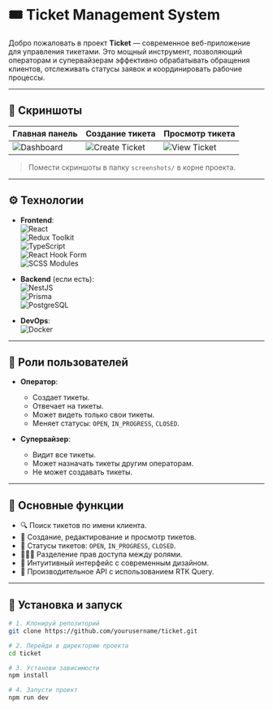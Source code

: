 # 🎟️ Ticket Management System

Добро пожаловать в проект **Ticket** — современное веб-приложение для управления тикетами. Это мощный инструмент, позволяющий операторам и супервайзерам эффективно обрабатывать обращения клиентов, отслеживать статусы заявок и координировать рабочие процессы.

---

## 📸 Скриншоты

| Главная панель             | Создание тикета             | Просмотр тикета              |
|----------------------------|-----------------------------|------------------------------|
| ![Dashboard](./screenshots/dashboard.png) | ![Create Ticket](./screenshots/create_ticket.png) | ![View Ticket](./screenshots/view_ticket.png) |

> Помести скриншоты в папку `screenshots/` в корне проекта.

---

## ⚙️ Технологии

- **Frontend**:  
  ![React](https://img.shields.io/badge/-React-61DAFB?logo=react&logoColor=white&style=flat-square)  
  ![Redux Toolkit](https://img.shields.io/badge/-Redux%20Toolkit-764ABC?logo=redux&logoColor=white&style=flat-square)  
  ![TypeScript](https://img.shields.io/badge/-TypeScript-3178C6?logo=typescript&logoColor=white&style=flat-square)  
  ![React Hook Form](https://img.shields.io/badge/-React%20Hook%20Form-EC5990?logo=reacthookform&logoColor=white&style=flat-square)  
  ![SCSS Modules](https://img.shields.io/badge/-SCSS%20Modules-CD6799?logo=sass&logoColor=white&style=flat-square)

- **Backend** (если есть):  
  ![NestJS](https://img.shields.io/badge/-NestJS-E0234E?logo=nestjs&logoColor=white&style=flat-square)  
  ![Prisma](https://img.shields.io/badge/-Prisma-2D3748?logo=prisma&logoColor=white&style=flat-square)  
  ![PostgreSQL](https://img.shields.io/badge/-PostgreSQL-4169E1?logo=postgresql&logoColor=white&style=flat-square)

- **DevOps**:  
  ![Docker](https://img.shields.io/badge/-Docker-2496ED?logo=docker&logoColor=white&style=flat-square)

---

## 👤 Роли пользователей

- **Оператор**:
  - Создает тикеты.
  - Отвечает на тикеты.
  - Может видеть только свои тикеты.
  - Меняет статусы: `OPEN`, `IN_PROGRESS`, `CLOSED`.

- **Супервайзер**:
  - Видит все тикеты.
  - Может назначать тикеты другим операторам.
  - Не может создавать тикеты.

---

## 📂 Основные функции

- 🔍 Поиск тикетов по имени клиента.
- 📝 Создание, редактирование и просмотр тикетов.
- 🔄 Статусы тикетов: `OPEN`, `IN_PROGRESS`, `CLOSED`.
- 🧑‍🤝‍🧑 Разделение прав доступа между ролями.
- 🧠 Интуитивный интерфейс с современным дизайном.
- 🚀 Производительное API с использованием RTK Query.

---

## 🧪 Установка и запуск

```bash
# 1. Клонируй репозиторий
git clone https://github.com/yourusername/ticket.git

# 2. Перейди в директорию проекта
cd ticket

# 3. Установи зависимости
npm install

# 4. Запусти проект
npm run dev
